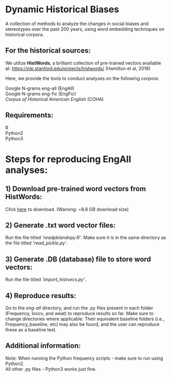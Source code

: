 # Dynamic Historical Biases

A collection of methods to analyze the changes in social biases and stereotypes over the past 200 years, using word embedding techniques on historical corpora.

## For the historical sources: 

We utilize **HistWords**, a brilliant collection of pre-trained vectors available at: https://nlp.stanford.edu/projects/histwords/
(Hamilton et al, 2018)

Here, we provide the tools to conduct analyses on the following corpora:

Google N-grams eng-all (EngAll) <br />
Google N-grams eng-fic (EngFic) <br />
*Corpus of Historical American English* (COHA)

## Requirements:
R <br />
Python2 <br />
Python3

# Steps for reproducing EngAll analyses:

## 1) Download pre-trained word vectors from HistWords:
Click [here](http://snap.stanford.edu/historical_embeddings/eng-all.zip) to download. (Warning: ~8.8 GB download size)

## 2) Generate .txt word vector files:

Run the file titled *'readpklandnpy.R'*. Make sure it is in the same directory as the file titled *'read_pickle.py'*.

## 3) Generate .DB (database) file to store word vectors:

Run the file titled *'import_histvecs.py'*.

## 4) Reproduce results:

Go to the *eng-all* directory, and run the .py files present in each folder (Frequency, loocv, and weat) to reproduce results so far. Make sure to change directories where applicable. Their equivalent baseline folders (i.e., Frequency_baseline, etc) may also be found, and the user can reproduce these as a baseline test.

## Additional information:

Note: When running the Python frequency scripts - make sure to run using Python2.<br />
All other .py files - Python3 works just fine.
